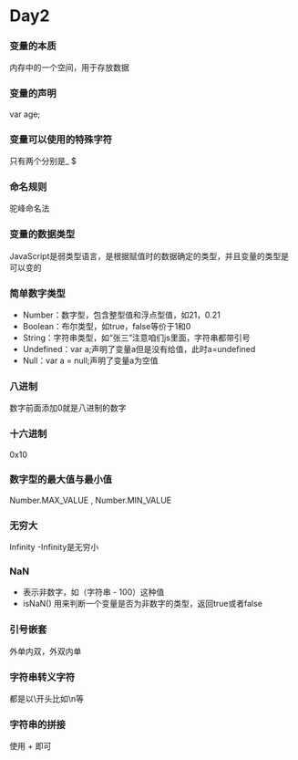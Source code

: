 # Day2
### 变量的本质
内存中的一个空间，用于存放数据  
### 变量的声明 
var age;  
### 变量可以使用的特殊字符
只有两个分别是_ $  
### 命名规则
驼峰命名法  
### 变量的数据类型
JavaScript是弱类型语言，是根据赋值时的数据确定的类型，并且变量的类型是可以变的  
### 简单数字类型
* Number：数字型，包含整型值和浮点型值，如21，0.21  
* Boolean：布尔类型，如true，false等价于1和0  
* String：字符串类型，如“张三”注意咱们js里面，字符串都带引号  
* Undefined：var a;声明了变量a但是没有给值，此时a=undefined  
* Null：var a = null;声明了变量a为空值  
### 八进制
数字前面添加0就是八进制的数字   
### 十六进制
0x10
### 数字型的最大值与最小值
Number.MAX_VALUE , Number.MIN_VALUE
### 无穷大
Infinity -Infinity是无穷小
### NaN 
* 表示非数字，如（字符串 - 100）这种值  
* isNaN() 用来判断一个变量是否为非数字的类型，返回true或者false  
### 引号嵌套
外单内双，外双内单  
### 字符串转义字符
都是以\开头比如\n等
### 字符串的拼接
使用 + 即可

